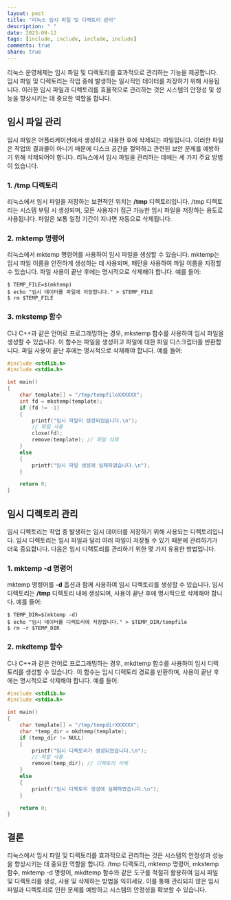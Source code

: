 ```yaml
---
layout: post
title: "리눅스 임시 파일 및 디렉토리 관리"
description: " "
date: 2023-09-12
tags: [include, include, include, include]
comments: true
share: true
---
```


리눅스 운영체제는 임시 파일 및 디렉토리를 효과적으로 관리하는 기능을 제공합니다. 임시 파일 및 디렉토리는 작업 중에 발생하는 일시적인 데이터를 저장하기 위해 사용됩니다. 이러한 임시 파일과 디렉토리를 효율적으로 관리하는 것은 시스템의 안정성 및 성능을 향상시키는 데 중요한 역할을 합니다.

## **임시 파일 관리**

임시 파일은 어플리케이션에서 생성하고 사용한 후에 삭제되는 파일입니다. 이러한 파일은 작업의 결과물이 아니기 때문에 디스크 공간을 절약하고 관련된 보안 문제를 예방하기 위해 삭제되어야 합니다. 리눅스에서 임시 파일을 관리하는 데에는 세 가지 주요 방법이 있습니다.

### 1. /tmp 디렉토리

리눅스에서 임시 파일을 저장하는 보편적인 위치는 **/tmp** 디렉토리입니다. /tmp 디렉토리는 시스템 부팅 시 생성되며, 모든 사용자가 접근 가능한 임시 파일을 저장하는 용도로 사용됩니다. 파일은 보통 일정 기간이 지나면 자동으로 삭제됩니다. 

### 2. mktemp 명령어

리눅스에서 mktemp 명령어를 사용하여 임시 파일을 생성할 수 있습니다. mktemp는 임시 파일 이름을 안전하게 생성하는 데 사용되며, 패턴을 사용하여 파일 이름을 지정할 수 있습니다. 파일 사용이 끝난 후에는 명시적으로 삭제해야 합니다. 예를 들어:

```shell
$ TEMP_FILE=$(mktemp)
$ echo "임시 데이터를 파일에 저장합니다." > $TEMP_FILE
$ rm $TEMP_FILE
```

### 3. mkstemp 함수

C나 C++과 같은 언어로 프로그래밍하는 경우, mkstemp 함수를 사용하여 임시 파일을 생성할 수 있습니다. 이 함수는 파일을 생성하고 파일에 대한 파일 디스크립터를 반환합니다. 파일 사용이 끝난 후에는 명시적으로 삭제해야 합니다. 예를 들어:

```c
#include <stdlib.h>
#include <stdio.h>

int main()
{
    char template[] = "/tmp/tempfileXXXXXX";
    int fd = mkstemp(template);
    if (fd != -1)
    {
        printf("임시 파일이 생성되었습니다.\n");
        // 파일 사용
        close(fd);
        remove(template); // 파일 삭제
    }
    else
    {
        printf("임시 파일 생성에 실패하였습니다.\n");
    }

    return 0;
}
```
## **임시 디렉토리 관리**

임시 디렉토리는 작업 중 발생하는 임시 데이터를 저장하기 위해 사용되는 디렉토리입니다. 임시 디렉토리는 임시 파일과 달리 여러 파일이 저장될 수 있기 때문에 관리하기가 더욱 중요합니다. 다음은 임시 디렉토리를 관리하기 위한 몇 가지 유용한 방법입니다.

### 1. mktemp -d 명령어

mktemp 명령어를 **-d** 옵션과 함께 사용하여 임시 디렉토리를 생성할 수 있습니다. 임시 디렉토리는 **/tmp** 디렉토리 내에 생성되며, 사용이 끝난 후에 명시적으로 삭제해야 합니다. 예를 들어:

```shell
$ TEMP_DIR=$(mktemp -d)
$ echo "임시 데이터를 디렉토리에 저장합니다." > $TEMP_DIR/tempfile
$ rm -r $TEMP_DIR
```

### 2. mkdtemp 함수

C나 C++과 같은 언어로 프로그래밍하는 경우, mkdtemp 함수를 사용하여 임시 디렉토리를 생성할 수 있습니다. 이 함수는 임시 디렉토리 경로를 반환하며, 사용이 끝난 후에는 명시적으로 삭제해야 합니다. 예를 들어:

```c
#include <stdlib.h>
#include <stdio.h>

int main()
{
    char template[] = "/tmp/tempdirXXXXXX";
    char *temp_dir = mkdtemp(template);
    if (temp_dir != NULL)
    {
        printf("임시 디렉토리가 생성되었습니다.\n");
        // 파일 사용
        remove(temp_dir); // 디렉토리 삭제
    }
    else
    {
        printf("임시 디렉토리 생성에 실패하였습니다.\n");
    }

    return 0;
}
```

## **결론**

리눅스에서 임시 파일 및 디렉토리를 효과적으로 관리하는 것은 시스템의 안정성과 성능을 향상시키는 데 중요한 역할을 합니다. /tmp 디렉토리, mktemp 명령어, mkstemp 함수, mktemp -d 명령어, mkdtemp 함수와 같은 도구를 적절히 활용하여 임시 파일 및 디렉토리를 생성, 사용 및 삭제하는 방법을 익히세요. 이를 통해 관리되지 않은 임시 파일과 디렉토리로 인한 문제를 예방하고 시스템의 안정성을 확보할 수 있습니다.